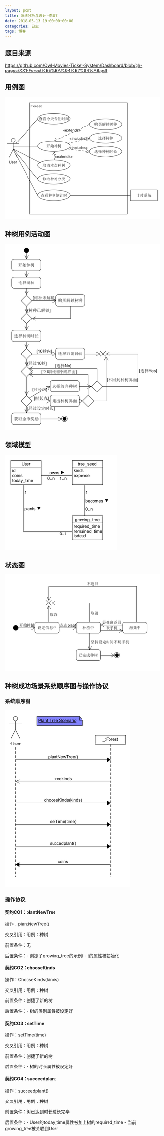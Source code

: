 ```yaml
---
layout: post
title: 系统分析与设计-作业7
date: 2018-05-13 19:00:00+00:00
categories: 日志
tags: 博客
---
```

## 题目来源
https://github.com/Owl-Movies-Ticket-System/Dashboard/blob/gh-pages/XX1-Forest%E5%BA%94%E7%94%A8.pdf

## 用例图
![forest用例图](https://github.com/QAZASDEDC/photo/raw/master/hw7-task1.png)

## 种树用例活动图
![forest活动图](https://github.com/QAZASDEDC/photo/raw/master/hw7-task2.png)

## 领域模型
![forest类图](https://github.com/QAZASDEDC/photo/raw/master/hw7-task3.png)

## 状态图
![forest活动图](https://github.com/QAZASDEDC/photo/raw/master/hw7-task4.png)

## 种树成功场景系统顺序图与操作协议
### 系统顺序图
![forest系统顺序图](https://github.com/QAZASDEDC/photo/raw/master/hw7-task5.png)

### 操作协议
#### 契约CO1：plantNewTree
操作：plantNewTree()

交叉引用：用例：种树

前置条件：无

后置条件：- 创捷了growing_tree的示例t
          - t的属性被初始化

#### 契约CO2：chooseKinds
操作：ChooseKinds(kinds)

交叉引用：用例：种树

前置条件：创捷了新的树

后置条件：- 树的类别属性被设定好

#### 契约CO3：setTime
操作：setTime(time)

交叉引用：用例：种树

前置条件：创捷了新的树

后置条件：- 树的时长属性被设定好

#### 契约CO4：succeedplant
操作：succeedplant()

交叉引用：用例：种树

前置条件：树已达到时长成长完毕

后置条件：- User的today_time属性被加上树的required_time
          - 当前growing_tree被关联到User